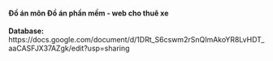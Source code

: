 <h4>Đồ án môn Đồ án phần mềm - web cho thuê xe</h4>
<strong>Database:</strong> https://docs.google.com/document/d/1DRt_S6cswm2rSnQImAkoYR8LvHDT_aaCASFJX37AZgk/edit?usp=sharing
